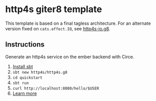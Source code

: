 # http4s giter8 template

This template is based on a final tagless architecture.  For an alternate version fixed on `cats.effect.IO`, see [http4s-io.g8](https://github.com/http4s/http4s-io.g8).

## Instructions

Generate an http4s service on the ember backend with Circe.

1. [Install sbt](http://www.scala-sbt.org/1.0/docs/Setup.html)
2. `sbt new http4s/http4s.g8`
3. `cd quickstart`
4. `sbt run`
5. `curl http://localhost:8080/hello/$USER`
6. [Learn more](http://http4s.org/)
